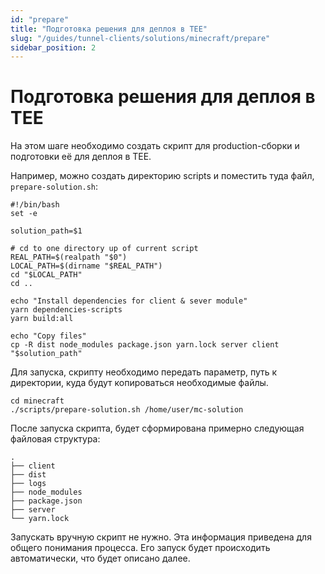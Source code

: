 ```yaml
---
id: "prepare"
title: "Подготовка решения для деплоя в TEE"
slug: "/guides/tunnel-clients/solutions/minecraft/prepare"
sidebar_position: 2
---
```


# Подготовка решения для деплоя в TEE

На этом шаге необходимо создать скрипт для production-сборки и подготовки её для деплоя в TEE.

Например, можно создать директорию scripts и поместить туда файл, `prepare-solution.sh`:

```shell title="scripts/prepare-solution.sh"
#!/bin/bash
set -e

solution_path=$1

# cd to one directory up of current script
REAL_PATH=$(realpath "$0")
LOCAL_PATH=$(dirname "$REAL_PATH")
cd "$LOCAL_PATH"
cd ..

echo "Install dependencies for client & sever module"
yarn dependencies-scripts
yarn build:all

echo "Copy files"
cp -R dist node_modules package.json yarn.lock server client "$solution_path"
```

Для запуска, скрипту необходимо передать параметр, путь к директории, куда будут копироваться необходимые файлы.

```shell
cd minecraft
./scripts/prepare-solution.sh /home/user/mc-solution
```

После запуска скрипта, будет сформирована примерно следующая файловая структура:

```text
.
├── client
├── dist
├── logs
├── node_modules
├── package.json
├── server
└── yarn.lock
```

<AdmonitionWrapper type="info">
Запускать вручную скрипт не нужно. Эта информация приведена для общего понимания процесса. Его запуск будет 
происходить автоматически, что будет описано далее.
</AdmonitionWrapper>

